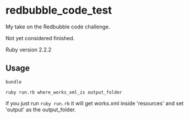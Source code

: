 # redbubble_code_test
My take on the Redbubble code challenge.

Not yet considered finished.

Ruby version 2.2.2

## Usage
`bundle` 

`ruby run.rb where_works_xml_is output_folder`

if you just run `ruby run.rb` it will get works.xml inside 'resources' and set 'output' as the output_folder.
